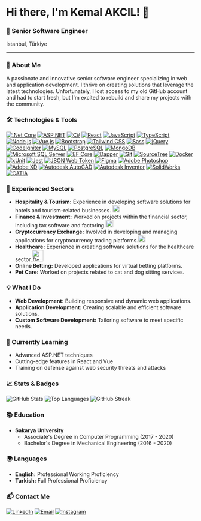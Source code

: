 # Hi there, I'm Kemal AKCIL! 👋

### 💼 Senior Software Engineer
Istanbul, Türkiye

---

### 🚀 About Me
A passionate and innovative senior software engineer specializing in web and application development. I thrive on creating solutions that leverage the latest technologies. Unfortunately, I lost access to my old GitHub account and had to start fresh, but I'm excited to rebuild and share my projects with the community.

### 🛠️ Technologies & Tools

[![.Net Core](https://img.shields.io/badge/.Net%20Core-512BD4?logo=.net&logoColor=white)](https://docs.microsoft.com/en-us/aspnet/core/introduction-to-aspnet-core?view=aspnetcore-6.0)
[![ASP.NET](https://img.shields.io/badge/ASP.NET-512BD4?logo=.net&logoColor=white)](https://dotnet.microsoft.com/apps/aspnet)
[![C#](https://img.shields.io/badge/C%23-239120?logo=csharp&logoColor=white)](https://docs.microsoft.com/en-us/dotnet/csharp/)
[![React](https://img.shields.io/badge/React-61DAFB?logo=react&logoColor=white)](https://reactjs.org/)
[![JavaScript](https://img.shields.io/badge/JavaScript-F7DF1E?logo=javascript&logoColor=black)](https://www.javascript.com/)
[![TypeScript](https://img.shields.io/badge/TypeScript-007ACC?logo=typescript&logoColor=white)](https://www.typescriptlang.org/)
[![Node.js](https://img.shields.io/badge/Node.js-339933?logo=nodedotjs&logoColor=white)](https://nodejs.org/)
[![Vue.js](https://img.shields.io/badge/Vue.js-4FC08D?logo=vuedotjs&logoColor=white)](https://vuejs.org/)
[![Bootstrap](https://img.shields.io/badge/Bootstrap-563D7C?logo=bootstrap&logoColor=white)](https://getbootstrap.com/)
[![Tailwind CSS](https://img.shields.io/badge/Tailwind_CSS-38B2AC?logo=tailwind-css&logoColor=white)](https://tailwindcss.com/)
[![Sass](https://img.shields.io/badge/Sass-CC6699?logo=sass&logoColor=white)](https://sass-lang.com/)
[![jQuery](https://img.shields.io/badge/jQuery-0769AD?logo=jquery&logoColor=white)](https://jquery.com/)
[![CodeIgniter](https://img.shields.io/badge/CodeIgniter-EF4223?logo=codeigniter&logoColor=white)](https://codeigniter.com/)
[![MySQL](https://img.shields.io/badge/MySQL-4479A1?logo=mysql&logoColor=white)](https://www.mysql.com/)
[![PostgreSQL](https://img.shields.io/badge/PostgreSQL-336791?logo=postgresql&logoColor=white)](https://www.postgresql.org/)
[![MongoDB](https://img.shields.io/badge/MongoDB-4EA94B?logo=mongodb&logoColor=white)](https://www.mongodb.com/)
[![Microsoft SQL Server](https://img.shields.io/badge/Microsoft%20SQL%20Server-CC2927?logo=microsoft-sql-server&logoColor=white)](https://www.microsoft.com/en-us/sql-server)
[![EF Core](https://img.shields.io/badge/EF%20Core-512BD4?logo=dotnet&logoColor=white)](https://docs.microsoft.com/en-us/ef/core/)
[![Dapper](https://img.shields.io/badge/Dapper-512BD4?logo=dotnet&logoColor=white)](https://dapper-tutorial.net/)
[![Git](https://img.shields.io/badge/Git-F05032?logo=git&logoColor=white)](https://git-scm.com/)
[![SourceTree](https://img.shields.io/badge/SourceTree-0052CC?logo=sourcetree&logoColor=white)](https://www.sourcetreeapp.com/)
[![Docker](https://img.shields.io/badge/Docker-2496ED?logo=docker&logoColor=white)](https://www.docker.com/)
[![xUnit](https://img.shields.io/badge/xUnit-2E8B57?logo=xunit&logoColor=white)](https://xunit.net/)
[![Jest](https://img.shields.io/badge/Jest-C21325?logo=jest&logoColor=white)](https://jestjs.io/)
[![JSON Web Token](https://img.shields.io/badge/JSON%20Web%20Token-000000?logo=json-web-tokens&logoColor=white)](https://jwt.io/)
[![Figma](https://img.shields.io/badge/Figma-F24E1E?logo=figma&logoColor=white)](https://www.figma.com/)
[![Adobe Photoshop](https://img.shields.io/badge/Adobe%20Photoshop-31A8FF?logo=adobe-photoshop&logoColor=white)](https://www.adobe.com/products/photoshop.html)
[![Adobe XD](https://img.shields.io/badge/Adobe%20XD-FF61F6?logo=adobe-xd&logoColor=white)](https://www.adobe.com/products/xd.html)
[![Autodesk AutoCAD](https://img.shields.io/badge/Autodesk%20AutoCAD-0696D7?logo=autodesk&logoColor=white)](https://www.autodesk.com/products/autocad/overview)
[![Autodesk Inventor](https://img.shields.io/badge/Autodesk%20Inventor-0696D7?logo=autodesk&logoColor=white)](https://www.autodesk.com/products/inventor/overview)
[![SolidWorks](https://img.shields.io/badge/SolidWorks-FF0000?logo=dassaultsystemes&logoColor=white)](https://www.solidworks.com/)
[![CATIA](https://img.shields.io/badge/CATIA-002570?logo=dassaultsystemes&logoColor=white)](https://www.3ds.com/products-services/catia/)

### 💼 Experienced Sectors
- **Hospitality & Tourism:** Experience in developing software solutions for hotels and tourism-related businesses. <img src="https://edge.otelz.com/app/icons/logo.svg" height="20" alt="Otelz" >
- **Finance & Investment:** Worked on projects within the financial sector, including tax software and factoring.<img src="https://www.terayatirim.com/dosyalar/site/logo.svg" height="20" alt="Tera Yatırım" > 
- **Cryptocurrency Exchange:** Involved in developing and managing applications for cryptocurrency trading platforms.<img src="https://kointra.com/img/logo-dark.svg" height="20" alt="Kointra" >
- **Healthcare:** Experience in creating software solutions for the healthcare sector.<img src="https://btm.istanbul/storage/uploads/news/1776/conversions/DOC.LOGO-large.jpg" height="30" alt="Doctorla" >
- **Online Betting:** Developed applications for virtual betting platforms.
- **Pet Care:** Worked on projects related to cat and dog sitting services. 

### 💡 What I Do
- **Web Development:** Building responsive and dynamic web applications.
- **Application Development:** Creating scalable and efficient software solutions.
- **Custom Software Development:** Tailoring software to meet specific needs.

### 🌱 Currently Learning
- Advanced ASP.NET techniques
- Cutting-edge features in React and Vue
- Training on defense against web security threats and attacks

### 📈 Stats & Badges
![GitHub Stats](https://github-readme-stats.vercel.app/api?username=kakcil&show_icons=true&theme=radical)
![Top Languages](https://github-readme-stats.vercel.app/api/top-langs/?username=kakcil&layout=compact&theme=radical)
![GitHub Streak](https://streak-stats.demolab.com/?user=kakcil&theme=dark)

### 📚 Education
- **Sakarya University**
  - Associate's Degree in Computer Programming (2017 - 2020)
  - Bachelor's Degree in Mechanical Engineering (2016 - 2020)

### 🌍 Languages
- **English:** Professional Working Proficiency
- **Turkish:** Full Professional Proficiency

### 📬 Contact Me
[![LinkedIn](https://img.shields.io/badge/LinkedIn-0077B5?logo=linkedin&logoColor=white)](https://www.linkedin.com/in/kemalakcil/)
[![Email](https://img.shields.io/badge/Email-D14836?logo=gmail&logoColor=white)](mailto:me@kemalakcil.com)
[![Instagram](https://img.shields.io/badge/Instagram-E4405F?logo=instagram&logoColor=white)](https://www.instagram.com/kemdetroit)

